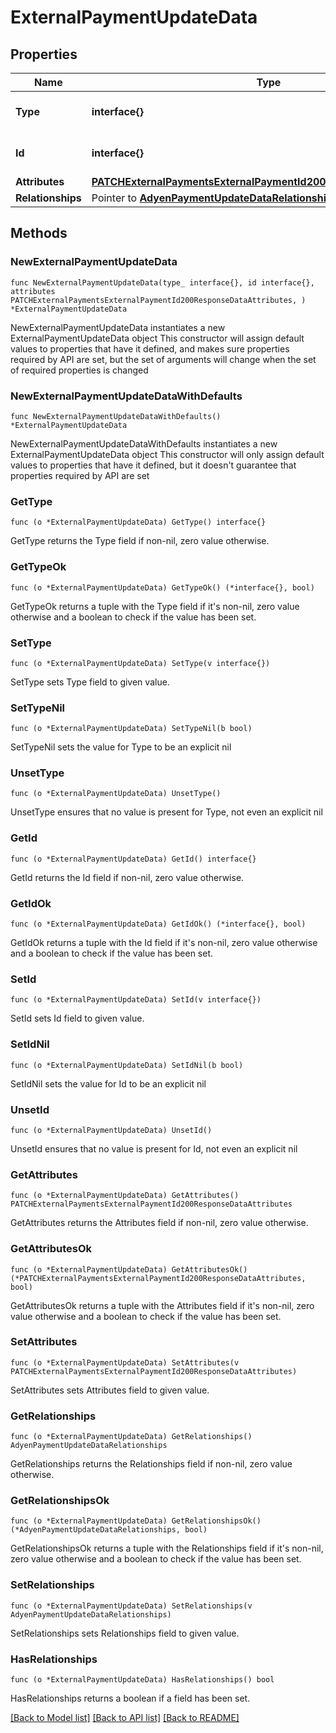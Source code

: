 # ExternalPaymentUpdateData

## Properties

Name | Type | Description | Notes
------------ | ------------- | ------------- | -------------
**Type** | **interface{}** | The resource&#39;s type | 
**Id** | **interface{}** | The resource&#39;s id | 
**Attributes** | [**PATCHExternalPaymentsExternalPaymentId200ResponseDataAttributes**](PATCHExternalPaymentsExternalPaymentId200ResponseDataAttributes.md) |  | 
**Relationships** | Pointer to [**AdyenPaymentUpdateDataRelationships**](AdyenPaymentUpdateDataRelationships.md) |  | [optional] 

## Methods

### NewExternalPaymentUpdateData

`func NewExternalPaymentUpdateData(type_ interface{}, id interface{}, attributes PATCHExternalPaymentsExternalPaymentId200ResponseDataAttributes, ) *ExternalPaymentUpdateData`

NewExternalPaymentUpdateData instantiates a new ExternalPaymentUpdateData object
This constructor will assign default values to properties that have it defined,
and makes sure properties required by API are set, but the set of arguments
will change when the set of required properties is changed

### NewExternalPaymentUpdateDataWithDefaults

`func NewExternalPaymentUpdateDataWithDefaults() *ExternalPaymentUpdateData`

NewExternalPaymentUpdateDataWithDefaults instantiates a new ExternalPaymentUpdateData object
This constructor will only assign default values to properties that have it defined,
but it doesn't guarantee that properties required by API are set

### GetType

`func (o *ExternalPaymentUpdateData) GetType() interface{}`

GetType returns the Type field if non-nil, zero value otherwise.

### GetTypeOk

`func (o *ExternalPaymentUpdateData) GetTypeOk() (*interface{}, bool)`

GetTypeOk returns a tuple with the Type field if it's non-nil, zero value otherwise
and a boolean to check if the value has been set.

### SetType

`func (o *ExternalPaymentUpdateData) SetType(v interface{})`

SetType sets Type field to given value.


### SetTypeNil

`func (o *ExternalPaymentUpdateData) SetTypeNil(b bool)`

 SetTypeNil sets the value for Type to be an explicit nil

### UnsetType
`func (o *ExternalPaymentUpdateData) UnsetType()`

UnsetType ensures that no value is present for Type, not even an explicit nil
### GetId

`func (o *ExternalPaymentUpdateData) GetId() interface{}`

GetId returns the Id field if non-nil, zero value otherwise.

### GetIdOk

`func (o *ExternalPaymentUpdateData) GetIdOk() (*interface{}, bool)`

GetIdOk returns a tuple with the Id field if it's non-nil, zero value otherwise
and a boolean to check if the value has been set.

### SetId

`func (o *ExternalPaymentUpdateData) SetId(v interface{})`

SetId sets Id field to given value.


### SetIdNil

`func (o *ExternalPaymentUpdateData) SetIdNil(b bool)`

 SetIdNil sets the value for Id to be an explicit nil

### UnsetId
`func (o *ExternalPaymentUpdateData) UnsetId()`

UnsetId ensures that no value is present for Id, not even an explicit nil
### GetAttributes

`func (o *ExternalPaymentUpdateData) GetAttributes() PATCHExternalPaymentsExternalPaymentId200ResponseDataAttributes`

GetAttributes returns the Attributes field if non-nil, zero value otherwise.

### GetAttributesOk

`func (o *ExternalPaymentUpdateData) GetAttributesOk() (*PATCHExternalPaymentsExternalPaymentId200ResponseDataAttributes, bool)`

GetAttributesOk returns a tuple with the Attributes field if it's non-nil, zero value otherwise
and a boolean to check if the value has been set.

### SetAttributes

`func (o *ExternalPaymentUpdateData) SetAttributes(v PATCHExternalPaymentsExternalPaymentId200ResponseDataAttributes)`

SetAttributes sets Attributes field to given value.


### GetRelationships

`func (o *ExternalPaymentUpdateData) GetRelationships() AdyenPaymentUpdateDataRelationships`

GetRelationships returns the Relationships field if non-nil, zero value otherwise.

### GetRelationshipsOk

`func (o *ExternalPaymentUpdateData) GetRelationshipsOk() (*AdyenPaymentUpdateDataRelationships, bool)`

GetRelationshipsOk returns a tuple with the Relationships field if it's non-nil, zero value otherwise
and a boolean to check if the value has been set.

### SetRelationships

`func (o *ExternalPaymentUpdateData) SetRelationships(v AdyenPaymentUpdateDataRelationships)`

SetRelationships sets Relationships field to given value.

### HasRelationships

`func (o *ExternalPaymentUpdateData) HasRelationships() bool`

HasRelationships returns a boolean if a field has been set.


[[Back to Model list]](../README.md#documentation-for-models) [[Back to API list]](../README.md#documentation-for-api-endpoints) [[Back to README]](../README.md)



